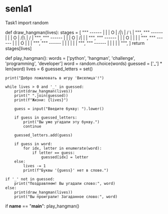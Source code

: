 # senla1
Task1
import random

def draw_hangman(lives):
    stages = [
        """
           ------
           |    |
           |    O
           |   /|\\
           |   / \\
           |
        """,
        """
           ------
           |    |
           |    O
           |   /|\\
           |   /
           |
        """,
        """
           ------
           |    |
           |    O
           |   /|
           |
           |
        """,
        """
           ------
           |    |
           |    O
           |    |
           |
           |
        """,
        """
           ------
           |    |
           |    O
           |
           |
           |
        """,
        """
           ------
           |    |
           |
           |
           |
           |
        """,
        """
           ------
           |
           |
           |
           |
           |
        """,
    ]
    return stages[lives]

def play_hangman():
    words = ['python', 'hangman', 'challenge', 'programming', 'developer']
    word = random.choice(words)
    guessed = ['_'] * len(word)
    lives = 6
    guessed_letters = set()

    print("Добро пожаловать в игру 'Виселица'!")
    
    while lives > 0 and '_' in guessed:
        print(draw_hangman(lives))
        print(" ".join(guessed))
        print(f"Жизни: {lives}")
        
        guess = input("Введите букву: ").lower()
        
        if guess in guessed_letters:
            print("Вы уже угадали эту букву.")
            continue
        
        guessed_letters.add(guess)

        if guess in word:
            for idx, letter in enumerate(word):
                if letter == guess:
                    guessed[idx] = letter
        else:
            lives -= 1
            print(f"Буквы '{guess}' нет в слове.")

    if '_' not in guessed:
        print("Поздравляем! Вы угадали слово:", word)
    else:
        print(draw_hangman(lives))
        print("Вы проиграли! Загаданное слово:", word)

if __name__ == "__main__":
    play_hangman()
